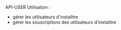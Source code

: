 API-USER
Utilisation : 
- gérer les utilisateurs d'instalitre
- gérer les souscriptions des utilisateurs d'instalitre